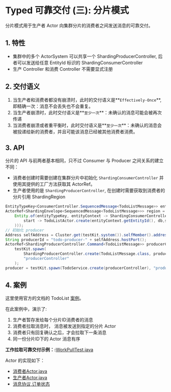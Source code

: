# Typed 可靠交付 (三): 分片模式

分片模式用于生产者 Actor 向集群分片的消费者之间发送消息的可靠交付。

## 1. 特性

- 集群中的多个 ActorSystem 可以共享一个 ShardingProducerController, 后者可以发送给任意 EntityId 标识的 ShardingConsumerController
- 生产 Controller 和消费 Controller 不需要显式注册

## 2. 交付语义

1. 当生产者和消费者都没有崩溃时，此时的交付语义是**`Effectively-Once`**, 即精确一次：消息不会丢失也不会重复。
2. 当生产者崩溃时，此时交付语义是**`至少一次`**：未确认的消息可能会被再次传递
3. 当消费者崩溃或者重平衡时，此时交付语义是**`至少一次`**：未确认的消息会被投递给新的消费者，并且可能该消息已经被其他消费者消费。

## 3. API

分片的 API 与前两者基本相同，只不过 Consumer 与 Producer 之间关系的建立不同：

- 消费者创建时需要创建在集群分片中初始化 `ShardingConsumerController` 并使用其提供的工厂方法获取其 ActorRef。
- 生产者使用的是 `ShardingProducerController`, 在创建时需要获取到消费者的分片引用 ShardingRegion

```java
EntityTypeKey<ConsumerController.SequencedMessage<TodoListMessage>> entityTypeKey = EntityTypeKey.create(ShardingConsumerController.entityTypeKeyClass(), "todo");
ActorRef<ShardingEnvelope<SequencedMessage<TodoListMessage>>> region = ClusterSharding.get(testKit.system()).init(
    Entity.of(entityTypeKey, entityContext -> ShardingConsumerController.create(
        start -> TodoListActor.create(entityContext.getEntityId(), db,start)
    )));
// 初始化 producer
Address selfAddress = Cluster.get(testKit.system()).selfMember().address();
String producerId = "todo-producer-" + selfAddress.hostPort();
ActorRef<ShardingProducerController.Command<TodoListMessage>> producerController =
    testKit.spawn(
        ShardingProducerController.create(TodoListMessage.class, producerId, region, Optional.empty()),
        "producerController"
    );
producer = testKit.spawn(TodoService.create(producerController), "producer");

```

## 4. 案例

这里使用官方的文档的 TodoList [案例](https://doc.akka.io/docs/akka/current/typed/reliable-delivery.html#sharding)。

在此案例中，演示了:

1. 生产者暂存发给每个分片ID消费者的消息
2. 消费者拉取消息时， 消息被发送到指定的分片 Actor
3. 消费者只有回复确认之后，才会拉取下一条消息
4. 同一份分片ID下的 Actor 消息有序

**工作拉取可靠交付示例：:**[WorkPullTest.java](/src/test/java/com/iquantex/phoenix/typedactor/guide/reliability/typed/WorkPullTest.java)

Actor 的实现如下：

- [消费者Actor.java](/src/main/java/com/iquantex/phoenix/typedactor/guide/reliability/typed/workpull/ImageConverterActor.java)
- [生产者Actor.java](/src/main/java/com/iquantex/phoenix/typedactor/guide/reliability/typed/workpull/WorkManager.java)
- [消息协议,订单状态](/src/main/java/com/iquantex/phoenix/typedactor/guide/reliability/protocol/)
